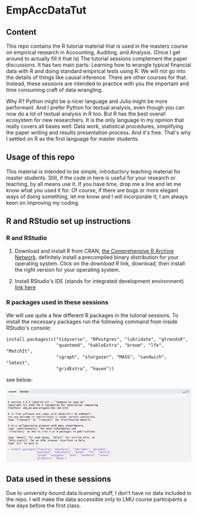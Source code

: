 # EmpAccDataTut

## Content

This repo contains the R tutorial material that is used in the masters course on empirical research in Accounting, Auditing, and Analysis. (Once I get around to actually fill it that is) The tutorial sessions complement the paper discussions. It has two main parts: Learning how to wrangle typical financial data with R and doing standard empirical tests using R. We will not go into the details of things like causal inference. There are other courses for that. Instead, these sessions are intended to practice with you the important and time consuming craft of data wrangling.

Why R? Python might be a nicer language and Julia might be more performant. And I prefer Python for textual analysis, even though you can now do a lot of textual analysis in R too. But R has the best overall ecosystem for new researchers. It is the only language in my opinion that really covers all bases well: Data work, statistical procedures, simplifying the paper writing and results presentation process. And it's free. That's why I settled on R as the first language for master students.

## Usage of this repo

This material is intended to be simple, introductory teaching material for master students. Still, if the code in here is useful for your research or teaching, by all means use it. If you have time, drop me a line and let me know what you used it for. Of course, if there are bugs or more elegant ways of doing something, let me know and I will incorporate it; I am always keen on improving my coding.

## R and RStudio set up instructions

### R and RStudio

1. Download and install R from CRAN, [the Comprehensive R Archive Network](https://www.r-project.org/). definitely install a precompiled binary distribution for your operating system. Click on the *download R* link, download, then install the right version for your operating system.

2. Install RStudio's IDE (stands for integrated development environment) [link here](http://www.rstudio.com/ide/download/) 

### R packages used in these sessions

We will use quite a few different R packages in the tutorial sessions. To install the necessary packages run the following command from inside RStudio's console:

    install.packages(c("tidyverse", "RPostgres", "lubridate", "gtrendsR",
                       "quantmod", "kableExtra", "broom", "lfe", "MatchIt",
                       "igraph", "stargazer", "MASS", "sandwich", "lmtest",
                       "gridExtra", "haven"))

see below:

![console image](console.png)

## Data used in these sessions

Due to university-bound data licensing stuff, I don't have no data included in the repo. I will make the data accessible only to LMU course participants a few days before the first class.